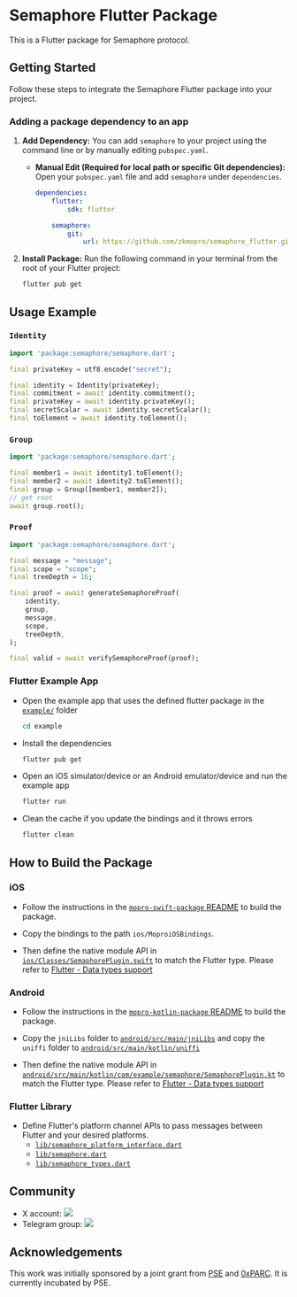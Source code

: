 # Semaphore Flutter Package

This is a Flutter package for Semaphore protocol.

## Getting Started

Follow these steps to integrate the Semaphore Flutter package into your project.

### Adding a package dependency to an app

1.  **Add Dependency:** You can add `semaphore` to your project using the command line or by manually editing `pubspec.yaml`.

    -   **Manual Edit (Required for local path or specific Git dependencies):**
        Open your `pubspec.yaml` file and add `semaphore` under `dependencies`.

        ```yaml
        dependencies:
            flutter:
                sdk: flutter

            semaphore:
                git:
                    url: https://github.com/zkmopro/semaphore_flutter.git
        ```

2.  **Install Package:** Run the following command in your terminal from the root of your Flutter project:

    ```bash
    flutter pub get
    ```

## Usage Example

### `Identity`

```dart
import 'package:semaphore/semaphore.dart';

final privateKey = utf8.encode("secret");

final identity = Identity(privateKey);
final commitment = await identity.commitment();
final privateKey = await identity.privateKey();
final secretScalar = await identity.secretScalar();
final toElement = await identity.toElement();
```

### `Group`

```dart
import 'package:semaphore/semaphore.dart';

final member1 = await identity1.toElement();
final member2 = await identity2.toElement();
final group = Group([member1, member2]);
// get root
await group.root();
```

### `Proof`

```dart
import 'package:semaphore/semaphore.dart';

final message = "message";
final scope = "scope";
final treeDepth = 16;

final proof = await generateSemaphoreProof(
    identity,
    group,
    message,
    scope,
    treeDepth,
);

final valid = await verifySemaphoreProof(proof);
```

### Flutter Example App

-   Open the example app that uses the defined flutter package in the [`example/`](example) folder
    ```sh
    cd example
    ```
-   Install the dependencies
    ```sh
    flutter pub get
    ```
-   Open an iOS simulator/device or an Android emulator/device and run the example app
    ```sh
    flutter run
    ```
-   Clean the cache if you update the bindings and it throws errors
    ```sh
    flutter clean
    ```

## How to Build the Package

### iOS

-   Follow the instructions in the [`mopro-swift-package` README](https://github.com/zkmopro/mopro-swift-package?tab=readme-ov-file#how-to-build-the-package) to build the package.

-   Copy the bindings to the path `ios/MoproiOSBindings`.

-   Then define the native module API in [`ios/Classes/SemaphorePlugin.swift`](ios/Classes/SemaphorePlugin.swift) to match the Flutter type. Please refer to [Flutter - Data types support](https://docs.flutter.dev/platform-integration/platform-channels#codec)

### Android

-   Follow the instructions in the [`mopro-kotlin-package` README](https://github.com/zkmopro/mopro-kotlin-package?tab=readme-ov-file#how-to-build-the-package) to build the package.

-   Copy the `jniLibs` folder to [`android/src/main/jniLibs`](android/src/main/jniLibs)
    and copy the `uniffi` folder to [`android/src/main/kotlin/uniffi`](android/src/main/kotlin/uniffi)

-   Then define the native module API in [`android/src/main/kotlin/com/example/semaphore/SemaphorePlugin.kt`](android/src/main/kotlin/com/example/semaphore/SemaphorePlugin.kt) to match the Flutter type. Please refer to [Flutter - Data types support](https://docs.flutter.dev/platform-integration/platform-channels#codec)

### Flutter Library

-   Define Flutter's platform channel APIs to pass messages between Flutter and your desired platforms.
    -   [`lib/semaphore_platform_interface.dart`](lib/semaphore_platform_interface.dart)
    -   [`lib/semaphore.dart`](lib/semaphore.dart)
    -   [`lib/semaphore_types.dart`](lib/semaphore_types.dart)

## Community

-   X account: <a href="https://twitter.com/zkmopro"><img src="https://img.shields.io/twitter/follow/zkmopro?style=flat-square&logo=x&label=zkmopro"></a>
-   Telegram group: <a href="https://t.me/zkmopro"><img src="https://img.shields.io/badge/telegram-@zkmopro-blue.svg?style=flat-square&logo=telegram"></a>

## Acknowledgements

This work was initially sponsored by a joint grant from [PSE](https://pse.dev/) and [0xPARC](https://0xparc.org/). It is currently incubated by PSE.
